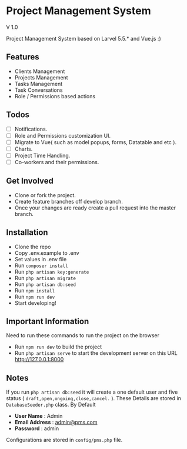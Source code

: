 # Project Management System

V 1.0

Project Management System based on Larvel 5.5.* and Vue.js :)

## Features
- Clients Management
- Projects Management
- Tasks Management
- Task Conversations
- Role / Permissions based actions

## Todos
- [ ] Notifications.
- [ ] Role and Permissions customization UI.
- [ ] Migrate to Vue( such as model popups, forms, Datatable and etc ).
- [ ] Charts.
- [ ] Project Time Handling.
- [ ] Co-workers and their permissions.

## Get Involved
- Clone or fork the project.
- Create feature branches off develop branch.
- Once your changes are ready create a pull request into the master branch.

## Installation
- Clone the repo
- Copy .env.example to .env
- Set values in .env file
- Run `composer install`
- Run `php artisan key:generate`
- Run `php artisan migrate`
- Run `php artisan db:seed`
- Run `npm install`
- Run `npm run dev`
- Start developing!

## Important Information

Need to run these commands to run the project on 
the browser
- Run `npm run dev` to build the project
- Run `php artisan serve` to start the development server
on this URL <http://127.0.0.1:8000>

## Notes
If you run `php artisan db:seed` it will create a one default user and five status ( `draft,open,ongoing,close,cancel.` ). These Details are stored in `DatabaseSeeder.php` class.
By Default
- **User Name** : Admin
- **Email Address** : admin@pms.com
- **Password** : admin

Configurations are stored in `config/pms.php` file.
    
